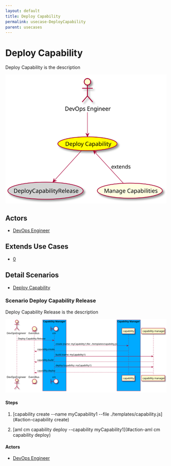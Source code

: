 ```yaml
---
layout: default
title: Deploy Capability
permalink: usecase-DeployCapability
parent: usecases
---
```

# Deploy Capability

Deploy Capability is the description

![Activities Diagram](./activities.svg)

## Actors

* [DevOps Engineer](actor-devopsengineer)





## Extends Use Cases


* [0](usecase-0)







## Detail Scenarios

* [Deploy Capability](#scenario-DeployCapabilityRelease)

  

### Scenario Deploy Capability Release

Deploy Capability Release is the description

![Scenario DeployCapabilityRelease](./deploycapabilityrelease.svg)

#### Steps

1. [capability create --name myCapability1 --file ./templates/capability.js](#action-capability create)

1. [aml cm capability deploy --capability myCapability1](#action-aml cm capability deploy)


#### Actors

* [DevOps Engineer](actor-devopsengineer)





